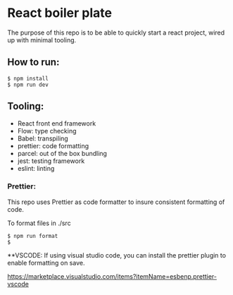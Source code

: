 # React boiler plate

The purpose of this repo is to be able to quickly start a react project, wired up with minimal tooling.

## How to run:

```shell
$ npm install
$ npm run dev
```

## Tooling:

- React front end framework
- Flow: type checking
- Babel: transpiling
- prettier: code formatting
- parcel: out of the box bundling
- jest: testing framework
- eslint: linting

### Prettier:

This repo uses Prettier as code formatter to insure consistent formatting of code.

To format files in ./src

```shell
$ npm run format
$
```

\*\*VSCODE: If using visual studio code, you can install the prettier plugin to enable formatting on save.

https://marketplace.visualstudio.com/items?itemName=esbenp.prettier-vscode
